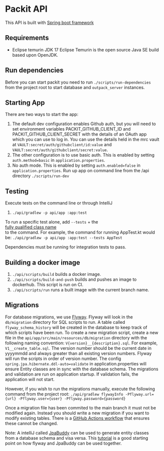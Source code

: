 # Packit API

This API is built with [Spring boot framework](https://spring.io)

## Requirements

- Eclipse temurin JDK 17
  Eclipse Temurin is the open source Java SE build based upon OpenJDK.

## Run dependencies

Before you can start packit you need to run `./scripts/run-dependencies` from the project root
to start database and `outpack_server` instances.

## Starting App

There are two ways to start the app:

1. The default dev configuration enables Github auth, but you will need to set environment variables PACKIT_GITHUB_CLIENT_ID
   and
   PACKIT_GITHUB_CLIENT_SECRET with the details of an OAuth app which you can use to log in. You can use the details held in
   the
   mrc vault at `VAULT:secret/auth/githubclient/id:value` and `VAULT:secret/auth/githubclient/secret:value`.
2. The other configuration is to use basic auth. This is enabled by setting `auth.method=basic` in `application.properties`.
3. No auth mode. This is enabled by setting `auth.enabled=false` in `application.properties`.
   Run up app on command line from the /api directory
   `./scripts/run-dev`

## Testing

Execute tests on the command line or through IntelliJ

1. `./api/gradlew -p api/app :app:test`

To run a specific test alone, add `--tests` + the \
[fully qualified class name](https://docs.gradle.org/current/userguide/java_testing.html#full_qualified_name_pattern)\
to the command. For example, the command for running AppTest.kt would
be: `./api/gradlew -p api/app :app:test --tests AppTest`

Dependencies must be running for integration tests to pass.

## Building a docker image

1. `./api/scripts/build` builds a docker image.
2. `./api/scripts/build-and-push` builds and pushes an image to dockerhub. This script is run on CI.
3. `./api/scripts/run` runs a built image with the current branch name.

## Migrations

For database migrations, we use [Flyway](https://flywaydb.org/). Flyway will look in the `db/migration` directory for SQL scripts to run.
A table called `flyway_schema_history` will be created in the database to keep track of which scripts have been run. To create a new migration
script, create a new file in the `api/app/src/main/resources/db/migration` directory with the following naming convention: `V{version}__{description}.sql`.
For example, `V1__create_table.sql`. The version number should be the current date in yyyymmdd and always greater than all existing version numbers. Flyway will run the scripts in order of version number.
The config `spring.jpa.hibernate.ddl-auto=validate` in application.properties will ensure Entity classes are in sync with the database schema.
The migrations and validation are run on application startup. If validation fails, the application will not start.

However, if you wish to run the migrations manually, execute the following command from the project root:
`./api/gradlew flywayInfo -Pflyway.url={url} -Pflyway.user={user} -Pflyway.password={password}`

Once a migration file has been commited to the main branch it must not be modified again. Instead you should write a new migration if you want to modify
existing tables. There is a [GitHub Actions workflow](../.github/workflows/check-migrations.yml) that ensures these cannot be changed.

Note: A intelliJ called [JpaBuddy](https://jpa-buddy.com/) can be used to generate entity classes from a database schema and visa versa.
This [tutorial](https://www.youtube.com/watch?v=9wEJ29QIDyM&t=51s) is a good starting point on how flyway and JpaBuddy can be used together.
